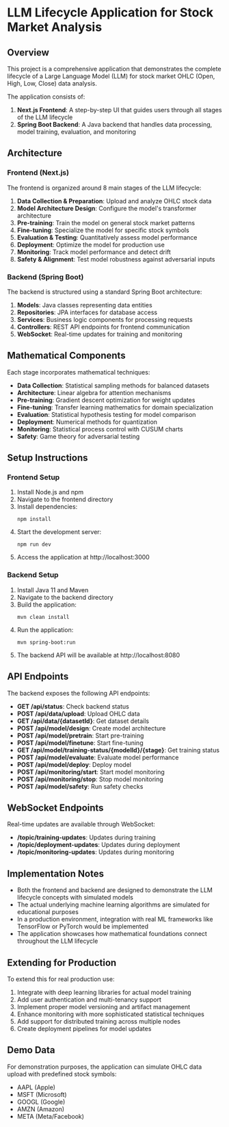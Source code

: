 # LLM Lifecycle Application for Stock Market Analysis

## Overview

This project is a comprehensive application that demonstrates the complete lifecycle of a Large Language Model (LLM) for stock market OHLC (Open, High, Low, Close) data analysis.

The application consists of:

1. **Next.js Frontend**: A step-by-step UI that guides users through all stages of the LLM lifecycle
2. **Spring Boot Backend**: A Java backend that handles data processing, model training, evaluation, and monitoring

## Architecture

### Frontend (Next.js)

The frontend is organized around 8 main stages of the LLM lifecycle:

1. **Data Collection & Preparation**: Upload and analyze OHLC stock data
2. **Model Architecture Design**: Configure the model's transformer architecture
3. **Pre-training**: Train the model on general stock market patterns
4. **Fine-tuning**: Specialize the model for specific stock symbols
5. **Evaluation & Testing**: Quantitatively assess model performance
6. **Deployment**: Optimize the model for production use
7. **Monitoring**: Track model performance and detect drift
8. **Safety & Alignment**: Test model robustness against adversarial inputs

### Backend (Spring Boot)

The backend is structured using a standard Spring Boot architecture:

1. **Models**: Java classes representing data entities
2. **Repositories**: JPA interfaces for database access
3. **Services**: Business logic components for processing requests
4. **Controllers**: REST API endpoints for frontend communication
5. **WebSocket**: Real-time updates for training and monitoring

## Mathematical Components

Each stage incorporates mathematical techniques:

- **Data Collection**: Statistical sampling methods for balanced datasets
- **Architecture**: Linear algebra for attention mechanisms
- **Pre-training**: Gradient descent optimization for weight updates
- **Fine-tuning**: Transfer learning mathematics for domain specialization
- **Evaluation**: Statistical hypothesis testing for model comparison
- **Deployment**: Numerical methods for quantization
- **Monitoring**: Statistical process control with CUSUM charts
- **Safety**: Game theory for adversarial testing

## Setup Instructions

### Frontend Setup

1. Install Node.js and npm
2. Navigate to the frontend directory
3. Install dependencies:
   ```
   npm install
   ```
4. Start the development server:
   ```
   npm run dev
   ```
5. Access the application at http://localhost:3000

### Backend Setup

1. Install Java 11 and Maven
2. Navigate to the backend directory
3. Build the application:
   ```
   mvn clean install
   ```
4. Run the application:
   ```
   mvn spring-boot:run
   ```
5. The backend API will be available at http://localhost:8080

## API Endpoints

The backend exposes the following API endpoints:

- **GET /api/status**: Check backend status
- **POST /api/data/upload**: Upload OHLC data
- **GET /api/data/{datasetId}**: Get dataset details
- **POST /api/model/design**: Create model architecture
- **POST /api/model/pretrain**: Start pre-training
- **POST /api/model/finetune**: Start fine-tuning
- **GET /api/model/training-status/{modelId}/{stage}**: Get training status
- **POST /api/model/evaluate**: Evaluate model performance
- **POST /api/model/deploy**: Deploy model
- **POST /api/monitoring/start**: Start model monitoring
- **POST /api/monitoring/stop**: Stop model monitoring
- **POST /api/model/safety**: Run safety checks

## WebSocket Endpoints

Real-time updates are available through WebSocket:

- **/topic/training-updates**: Updates during training
- **/topic/deployment-updates**: Updates during deployment
- **/topic/monitoring-updates**: Updates during monitoring

## Implementation Notes

- Both the frontend and backend are designed to demonstrate the LLM lifecycle concepts with simulated models
- The actual underlying machine learning algorithms are simulated for educational purposes
- In a production environment, integration with real ML frameworks like TensorFlow or PyTorch would be implemented
- The application showcases how mathematical foundations connect throughout the LLM lifecycle

## Extending for Production

To extend this for real production use:

1. Integrate with deep learning libraries for actual model training
2. Add user authentication and multi-tenancy support
3. Implement proper model versioning and artifact management
4. Enhance monitoring with more sophisticated statistical techniques
5. Add support for distributed training across multiple nodes
6. Create deployment pipelines for model updates

## Demo Data

For demonstration purposes, the application can simulate OHLC data upload with predefined stock symbols:
- AAPL (Apple)
- MSFT (Microsoft)
- GOOGL (Google)
- AMZN (Amazon)
- META (Meta/Facebook)
